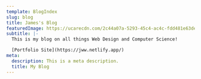 ```yaml
---
template: BlogIndex
slug: blog
title: James's Blog
featuredImage: https://ucarecdn.com/2c44a07a-5293-45c4-ac4c-fdd481e63de2/
subtitle: |-
  This is my blog on all things Web Design and Computer Science!

  [Portfolio Site](https://jww.netlify.app/)
meta:
  description: This is a meta description.
  title: My Blog
---
```

